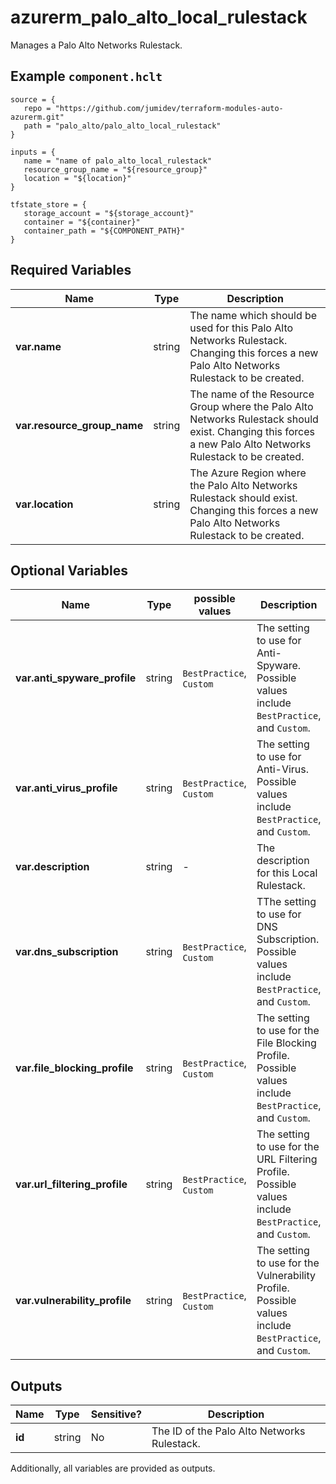 # azurerm_palo_alto_local_rulestack

Manages a Palo Alto Networks Rulestack.

## Example `component.hclt`

```hcl
source = {
   repo = "https://github.com/jumidev/terraform-modules-auto-azurerm.git" 
   path = "palo_alto/palo_alto_local_rulestack" 
}

inputs = {
   name = "name of palo_alto_local_rulestack" 
   resource_group_name = "${resource_group}" 
   location = "${location}" 
}

tfstate_store = {
   storage_account = "${storage_account}" 
   container = "${container}" 
   container_path = "${COMPONENT_PATH}" 
}

```

## Required Variables

| Name | Type |  Description |
| ---- | --------- |  ----------- |
| **var.name** | string |  The name which should be used for this Palo Alto Networks Rulestack. Changing this forces a new Palo Alto Networks Rulestack to be created. | 
| **var.resource_group_name** | string |  The name of the Resource Group where the Palo Alto Networks Rulestack should exist. Changing this forces a new Palo Alto Networks Rulestack to be created. | 
| **var.location** | string |  The Azure Region where the Palo Alto Networks Rulestack should exist. Changing this forces a new Palo Alto Networks Rulestack to be created. | 

## Optional Variables

| Name | Type |  possible values |  Description |
| ---- | --------- |  ----------- | ----------- |
| **var.anti_spyware_profile** | string |  `BestPractice`, `Custom`  |  The setting to use for Anti-Spyware. Possible values include `BestPractice`, and `Custom`. | 
| **var.anti_virus_profile** | string |  `BestPractice`, `Custom`  |  The setting to use for Anti-Virus. Possible values include `BestPractice`, and `Custom`. | 
| **var.description** | string |  -  |  The description for this Local Rulestack. | 
| **var.dns_subscription** | string |  `BestPractice`, `Custom`  |  TThe setting to use for DNS Subscription. Possible values include `BestPractice`, and `Custom`. | 
| **var.file_blocking_profile** | string |  `BestPractice`, `Custom`  |  The setting to use for the File Blocking Profile. Possible values include `BestPractice`, and `Custom`. | 
| **var.url_filtering_profile** | string |  `BestPractice`, `Custom`  |  The setting to use for the URL Filtering Profile. Possible values include `BestPractice`, and `Custom`. | 
| **var.vulnerability_profile** | string |  `BestPractice`, `Custom`  |  The setting to use for the Vulnerability Profile. Possible values include `BestPractice`, and `Custom`. | 



## Outputs

| Name | Type | Sensitive? | Description |
| ---- | ---- | --------- | --------- |
| **id** | string | No  | The ID of the Palo Alto Networks Rulestack. | 

Additionally, all variables are provided as outputs.
